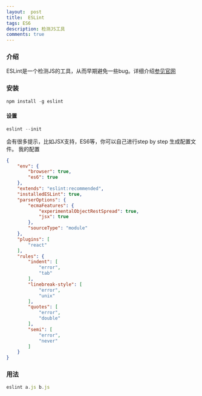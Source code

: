 ```yaml
---
layout:  post
title:  ESLint
tags: ES6 
description: 检测JS工具
comments: true
---
```


### 介绍
ESLint是一个检测JS的工具，从而早期避免一些bug。详细介绍[参见官网](http://eslint.org/docs/user-guide/getting-started)

### 安装

```javascript
npm install -g eslint
```
#### 设置

```javascript
eslint --init
```
会有很多提示，比如JSX支持，ES6等，你可以自己进行step by step 生成配置文件。
我的配置
``` json
{
    "env": {
        "browser": true,
        "es6": true
    },
    "extends": "eslint:recommended",
    "installedESLint": true,
    "parserOptions": {
        "ecmaFeatures": {
            "experimentalObjectRestSpread": true,
            "jsx": true
        },
        "sourceType": "module"
    },
    "plugins": [
        "react"
    ],
    "rules": {
        "indent": [
            "error",
            "tab"
        ],
        "linebreak-style": [
            "error",
            "unix"
        ],
        "quotes": [
            "error",
            "double"
        ],
        "semi": [
            "error",
            "never"
        ]
    }
}
```

### 用法
```javascript
eslint a.js b.js
```
